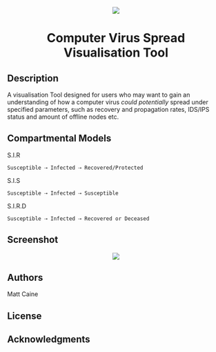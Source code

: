 <p align="center">
  <img src="https://user-images.githubusercontent.com/29525942/159131458-ddc18a9a-9328-4be5-8efe-3ed471da8f53.png"/>
</p>

<h1 align="center">Computer Virus Spread Visualisation Tool</h1>

## Description
A visualisation Tool designed for users who may want to gain an understanding of how a computer virus *could potentially* spread under specified parameters, such as recovery and propagation rates, IDS/IPS status and amount of offline nodes etc.
## Compartmental Models
S.I.R
``` 
Susceptible ⇢ Infected ⇢ Recovered/Protected
```
S.I.S
``` 
Susceptible ⇢ Infected ⇢ Susceptible
```
S.I.R.D
``` 
Susceptible ⇢ Infected ⇢ Recovered or Deceased
```


## Screenshot
<p align="center">
  <img src="https://user-images.githubusercontent.com/29525942/159131626-6f581882-f1c6-4cbd-b6ad-5657b5d1a987.png"/>
</p>

## Authors

Matt Caine

## License

## Acknowledgments
